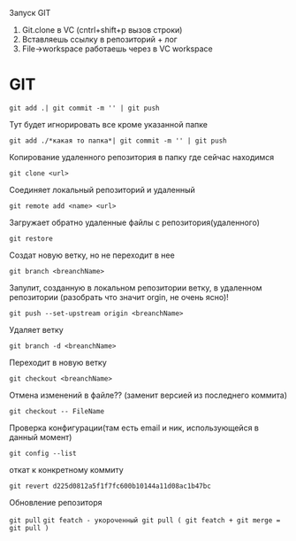 Запуск GIT
1. Git.clone в VC  (cntrl+shift+p вызов строки)
2. Вставляешь ссылку в репозиторий + лог
3. File->workspace  работаешь через в VC workspace


# GIT

`git add .| git commit -m '' | git push`

Тут будет игнорировать все кроме указанной папке

`git add ./*какая то папка*| git commit -m '' | git push`

Копирование удаленного репозитория в папку где сейчас находимся

`git clone <url>`

Соединяет локальный репозиторий и удаленный

`git remote add <name> <url>`

Загружает обратно удаленные файлы с репозитория(удаленного)

`git restore`

Создат новую ветку, но не переходит в нее

`git branch <breanchName>`

Запулит, созданную в локальном репозитории ветку, в удаленном репозитории (разобрать что значит orgin, не очень ясно)!

`git push --set-upstream origin <breanchName>`

Удаляет ветку

`git branch -d <breanchName>`

Переходит в новую ветку

`git checkout <breanchName>`

Отмена изменений в файле?? (заменит версией из последнего коммита)

`git checkout -- FileName`

Проверка конфигурации(там есть email и ник, использующейся в данный момент)

`git config --list`

откат к конкретному коммиту

`git revert d225d0812a5f1f7fc600b10144a11d08ac1b47bc`

Обновление репозиторя

`git pull`
`git featch - укороченный git pull ( git featch + git merge = git pull )`